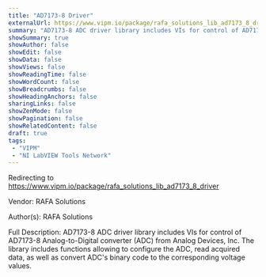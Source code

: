 ```yaml
---
title: "AD7173-8 Driver"
externalUrl: https://www.vipm.io/package/rafa_solutions_lib_ad7173_8_driver
summary: "AD7173-8 ADC driver library includes VIs for control of AD7173-8 Analog-to-Digital converter (ADC) from Analog Devices, Inc."
showSummary: true
showAuthor: false
showEdit: false
showData: false
showViews: false
showReadingTime: false
showWordCount: false
showBreadcrumbs: false
showHeadingAnchors: false
sharingLinks: false
showZenMode: false
showPagination: false
showRelatedContent: false
draft: true
tags:
 - "VIPM"
 - "NI LabVIEW Tools Network"
---
```


Redirecting to https://www.vipm.io/package/rafa_solutions_lib_ad7173_8_driver

Vendor: RAFA Solutions

Author(s): RAFA Solutions
 
Full Description:
AD7173-8 ADC driver library includes VIs for control of AD7173-8 Analog-to-Digital converter (ADC) from Analog Devices, Inc.
The library includes functions allowing to configure the ADC, read acquired data, as well as convert ADC's binary code to the corresponding voltage values.